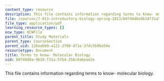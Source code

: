 ```yaml
---
content_type: resource
description: This file contains information regarding terms to know- molecular biology.
file: /courses/7-013-introductory-biology-spring-2013/b0748d0a9b18f31a5fb425bc8a6eae2e_MIT7_013S12_MolecularBio.pdf
file_type: application/pdf
learning_resource_types: []
ocw_type: OCWFile
parent_title: Study Materials
parent_type: CourseSection
parent_uid: 126eabb9-a122-2700-d71e-37dc5b9ba54e
resourcetype: Document
title: Terms to know- Molecular Biology
uid: b0748d0a-9b18-f31a-5fb4-25bc8a6eae2e
---
```

This file contains information regarding terms to know- molecular biology.

